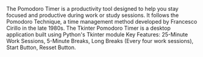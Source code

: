 The Pomodoro Timer is a productivity tool designed to help you stay focused and productive during work or study sessions. It follows the Pomodoro Technique, a time management method developed by Francesco Cirillo in the late 1980s.
The Tkinter Pomodoro Timer is a desktop application built using Python's Tkinter module
Key Features:
25-Minute Work Sessions,
5-Minute Breaks,
Long Breaks (Every four work sessions),
Start Button,
Resset Button.
